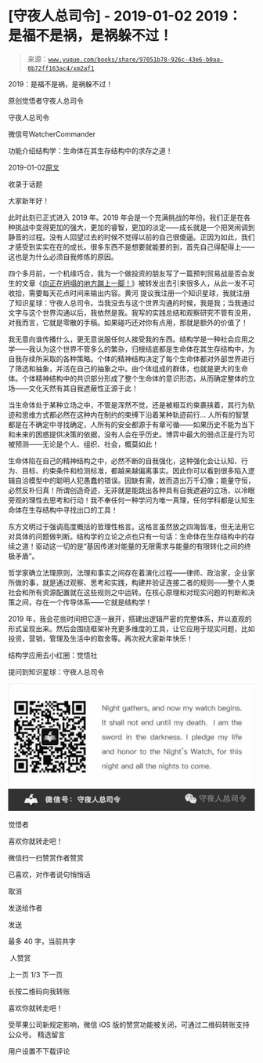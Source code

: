 # [守夜人总司令] - 2019-01-02 2019：是福不是祸，是祸躲不过！

> 来源：[`www.yuque.com/books/share/97051b78-926c-43e6-b0aa-0b72ff163ac4/xm2af1`](https://www.yuque.com/books/share/97051b78-926c-43e6-b0aa-0b72ff163ac4/xm2af1)



2019：是福不是祸，是祸躲不过！ 

原创觉悟者守夜人总司令 

守夜人总司令 

微信号WatcherCommander 

功能介绍结构学：生命体在其生存结构中的求存之道！ 

2019-01-02[原文](https://mp.weixin.qq.com/s?__biz=MzAxNDk1NjI2Mw==&mid=2247484162&idx=1&sn=40447a5d8c0803b91846f28938270900&chksm=9b8a208aacfda99c6dc115209a12d9c033173e0ee0028a438c0eb8e45f0d378880a5da19d941&scene=27#wechat_redirect&cpage=441) 

收录于话题 

大家新年好！ 

此时此刻已正式进入 2019 年。2019 年会是一个充满挑战的年份。我们正是在各种挑战中变得更加的强大，更加的睿智，更加的淡定——成长就是一个把哭闹调到静音的过程。没有人回望过去的时候不觉得以前的自己很傻逼。正因为如此，我们才感受到实实在在的成长。很多东西不是想要就能要的到，首先自己得配得上——这也是为什么必须自我修炼的原因。 

四个多月前，一个机缘巧合，我为一个做投资的朋友写了一篇预判贸易战是否会发生的文章《[向正在坍塌的地方踹上一脚！](http://mp.weixin.qq.com/s?__biz=MzAxNDk1NjI2Mw==&mid=2247483789&idx=1&sn=5e44b7b524c3dc4bb7705f49ed0a44a3&chksm=9b8a2205acfdab139e4b1d44ef6702b09c9fbf79505340205d13fbdaa33207a997f54bee0e97&scene=21#wechat_redirect)》被转发出去引来很多人，从此一发不可收拾，需要每天花点时间来输出内容。黄河 提议我注册一个知识星球，我就注册了知识星球：守夜人总司令。当我没去与这个世界沟通的时候，我是我；当我通过文字与这个世界沟通以后，我依然是我。我写的实践总结和观察研究不管有没用，对我而言，它就是零散的手稿。如果碰巧还对你有点用，那就是额外的价值了！ 

我无意向谁传播什么，更无意说服任何人接受我的东西。结构学是一种社会应用之学——我认为这个世界不管多么的繁杂，归根结底都是生命体在其生存结构中，为自我存续所采取的各种策略。个体的精神结构决定了每个生命体都对外部世界进行了筛选和抽象，并活在自己的抽象之中。由个体组成的群体，也就是更大的生命体。个体精神结构中的共识部分形成了整个生命体的意识形态，从而确定整体的立场——文化天然有其自我遮蔽性正源于此！ 

当生命体处于某种立场之中，不管是浑然不觉，还是被相互约束裹挟着，其行为轨迹和思维方式都必然在这种内在制约的束缚下沿着某种轨迹前行... 人所有的智慧都是在不确定中寻找确定，人所有的安全都源于有章可循——如果历史不能为当下和未来的困惑提供决策的依据，没有人会在乎历史。博弈中最大的弱点正是行为可被预测——无论是个人、组织、社会，概莫如此！ 

生命体陷在自己的精神结构之中，必然不断的自我强化，这种强化会让认知、行为、目标、约束条件和检测标准，都越来越偏离事实。因此你可以看到很多陷入逻辑自洽模型中的聪明人犯愚蠢的错误。因缺有需，故而造出万千幻像；能量守恒，必然反朴归真！所谓创造奇迹，无非就是能跳出各种具有自我遮避的立场，以冷眼旁观的理性去思考和行动！我不奉任何一种学问为唯一真理，任何学科都是认知生命体在生存结构中寻找出口的工具！ 

东方文明过于强调高度概括的哲理性格言。这格言虽然放之四海皆准，但无法用它对具体的问题做判断。结构学的立论之点也只有一句话：生命体在生存结构中的存续之道！驱动这一切的是“基因传递对能量的无限需求与能量的有限转化之间的终极矛盾”。 

哲学家确立法理原则，法理和事实之间存在着演化过程——律师、政治家，企业家所做的事，就是通过观察、思考和实践，构建并验证连接二者的规则——整个人类社会和所有资源配置就在这些规则之中运转。在核心原理和对现实问题的判断和决策之间，存在一个传导体系——它就是结构学！ 

2019 年，我会花些时间把它逐一展开，搭建出逻辑严密的完整体系，并以直观的形式呈现出来。然后会围绕框架补充更多维度的工具，让它应用于现实问题，比如投资，营销，管理及生活中的取舍等。再次祝大家新年快乐！ 

结构学应用去小红圈：觉悟社 

提问到知识星球：守夜人总司令 

<ne-card data-card-name="image" data-card-type="inline" id="AEYvQ" data-event-boundary="card" style="color: rgb(51, 51, 51);">![](img/11e7fdc934c1e20f86c63e82f87b75cb.png)  

觉悟者 

喜欢你就转走吧！ 

微信扫一扫赞赏作者赞赏 

已喜欢，对作者说句悄悄话 

取消 

发送给作者 

发送 

最多 40 字，当前共字 

 人赞赏 

上一页 1/3 下一页 

长按二维码向我转账 

喜欢你就转走吧！ 

受苹果公司新规定影响，微信 iOS 版的赞赏功能被关闭，可通过二维码转账支持公众号。 <ne-h3 id="77Ofv" data-lake-id="77Ofv"><ne-heading-ext><ne-heading-anchor></ne-heading-anchor><ne-heading-fold></ne-heading-fold></ne-heading-ext><ne-heading-content>精选留言</ne-heading-content></ne-h3> 

用户设置不下载评论</ne-card>